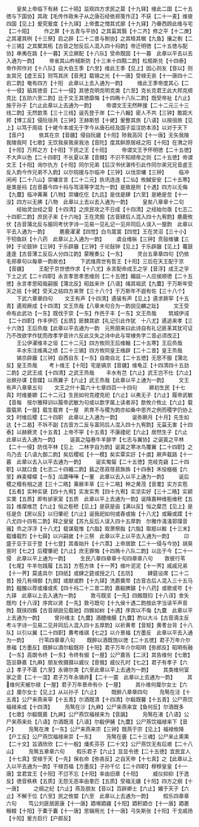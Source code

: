 <!-- { "loadSidebar": true } -->
　　皇矣上帝临下有赫【二十陌】监观四方求民之莫【十九铎】维此二国【二十五徳与下国协】其政【毛传作政朱子从之唐石经依郑笺作正】不获【二十一麦】维彼四国【见上】爰究爰度【十九铎】上帝耆之憎其式廓【十九铎】乃眷西顾此维与宅【二十陌】
　　作之屏【十五青与平协】之其菑其翳【十二齐】修之平【十二庚】之其灌其栵【十三祭】启之辟【二十二昔与剔协】之其柽其椐【九鱼】攘之剔【二十三锡】之其檿其柘【古音之恕反后人混入四十祃韵】帝迁明徳【二十五徳与配协】串夷在路【十一暮】天立厥配【十八队】受命既固【十一暮　此章以平去以去入通为一韵】
　　帝省其山柞棫斯防【十三末十四黠二韵】松栢斯兑【十四泰】帝作邦作对【十八队】自大伯王季【六至】维此王季【见上】因心则友【音以】则友其兄【虚王反】则笃其庆【音羌】载锡之光【十一唐】受禄无丧【十一唐四十二宕二韵】奄有四方【十阳　此章以上去入通为一韵】
　　维此王季帝度其心【二十一侵】貊其徳音【二十一侵】其徳克明克明克类【六至】克长克君王此大邦克顺克比【五防六至二韵】比于文王其徳靡悔【十四贿十八队二韵】既受帝祉【六止】施于孙子【六止此章以上去通为一韵】
　　帝谓文王无然畔援【二十二元三十三线二韵】无然歆羡【三十三线】诞先登于岸【二十八翰】密人不共【三钟】敢距大邦【博工反】侵阮徂共【三钟】王赫斯怒【十姥】爰整其旅【八语】以按徂旅【见上】以笃于周祜【十姥今本或无于字今从唐石经及国子监注防本添】以对于天下【音户】
　　依其在京【音疆】侵自阮疆【十阳】陟我高冈【十一唐】无矢我陵我陵我阿【七歌】无饮我泉我泉我池【音陀】度其鲜原居岐之阳【十阳】在渭之将【十阳】万邦之方【十阳】下民之王【十阳】
　　帝谓文王予怀明徳【二十五徳】不大声以色【二十四职】不长夏以革【音棘】不识不知顺帝之则【二十五徳】帝谓文王【十阳】询尔仇方【十阳】同尔兄弟【后汉书伏湛传引此作同尔弟兄兄音虗王反入韵今作兄弟不入韵】以尔钩援与尔临冲【三钟】以伐崇墉【三钟】
　　临冲闲闲【二十八山】崇墉言言【二十二元】执讯连连【二仙】攸馘安安【二十五寒】是类是祃【古音暮今四十祃与驾溠等字混为一韵】是致是附【十遇】四方以无侮【九麌】临冲茀茀【八物】崇墉仡仡【九迄】是伐是肆【六至】是絶是忽【十一没】四方以无拂【八物　此章以上去以去入通为一韵】
　　皇矣八章章十二句
　　经始灵台经之营【十四清】之庶民攻之不日成【十四清】之经始勿亟【七志二十四职二韵】庶民子来【十六咍】王在灵囿【古音肄后人混入四十九宥韵】麀鹿攸伏【古音蒲北反与服同考伏字诗一见易一见礼记一见并同后人误入一屋韵　此章以平去入通为一韵】
　　麀鹿濯濯【四觉】白鸟翯翯【四觉】王在灵沼【三十小】于牣鱼跃【十八药　此章以上入通为一韵】
　　虡业维枞【三钟】贲鼔维镛【三钟】于论鼓钟【三钟】于乐辟廱【三钟】于论鼔钟【见上】于乐辟廱【见上】鼍鼓逢逢【古音薄工反后人分四江韵】蒙瞍奏公【一东】
　　灵台五章章四句【仍依毛郑章句以每章一韵故也】
　　下武维周世有哲王【十阳】三后在天王配于京【音疆】
　　王配于京世徳作求【十八尤】永言配命成王之孚【音浮】成王之孚下土之式【二十四职】永言孝思孝思维则【二十五徳】媚兹一人应侯顺徳【二十五徳】永言孝思昭哉嗣服【蒲北反】昭兹来许【八语】绳其祖武【九麌】于万斯年受天之祜【十姥】受天之祜四方来贺【三十八个】于万斯年不遐有佐【三十八个】
　　下武六章章四句
　　文王有声【十四清】遹骏有声【见上】遹求厥寜【十五青】遹观厥成【十四清】文王烝哉【八章未句合为一韵説见麟之趾】
　　文王受命有此武功【一东】既伐于崇【一东】作邑于丰【一东】文王烝哉
　　筑城伊淢【二十四职】作丰伊匹【五质】匪棘其欲【礼记引此作犹　十八尤】遹追来孝【三十六效】王后烝哉【此章以平去通为一韵　元熊朋来曰此诗自有礼记匪革其犹可证乃不改欲字作犹而改孝字音许六反此又失之诗中此与常棣务字二音必须改正】
　　王公伊濯维丰之垣【二十二元】四方攸同王后维翰【二十五寒】王后烝哉
　　丰水东注维禹之绩【二十三锡】四方攸同皇王维辟【二十二昔】皇王烝哉
　　镐京辟廱【三钟】自西自东【一东】自南自北【二十五徳】无思不服【蒲北反】皇王烝哉
　　考卜维王【十阳】宅是镐京【音疆】维龟正【十四清四十五劲二韵】之武王成【十四清】之武王烝哉
　　丰水有芑【六止】武王岂不仕【六止】诒厥孙谋【音媒】以燕翼子【六止】武王烝哉【此章以平上通为一韵】
　　文王有声八章章五句
　　文王之什十篇六十七章四百一十四句
　　厥初生民【十七真】时维姜嫄【二十二元】生民如何克禋克祀【六止】以弗无子【六止】履帝武敏【音每　按尔雅释训以履帝武敏为句或以歆字属上读者非】歆攸介攸止【六止】载震载夙【一屋】载生载育【一屋　夙育不与稷为韵亦如桑中思齐之例而稷字仍协上文】时维后稷【二十四职　此章以上入通为一韵】
　　诞弥厥月【十月】先生如达【十二曷】不坼不副【古音方二反与富同后人混入四十九宥韵】无菑无害【十四泰】以赫厥灵【十五青】上帝不寜【十五青】不康禋祀【六止】居然生子【六止　此章以去入通为一韵】
　　诞寘之隘巷牛羊腓字【七志与翼协】之诞寘之平林【二十一侵】防伐平林【见上　二林字自为韵】诞寘之寒冰鸟覆翼【二十四职】之鸟乃去【八语九御二韵】矣后稷呱【十一模】矣实覃实訏【十虞】厥声载路【十一暮　此章以去入以平去通为一韵】
　　诞实匍匐【二十五徳】克岐克嶷【二十四职】以就口食【七志二十四軄二韵】蓺之荏菽荏菽旆旆【十四泰】禾役穟穟【六至】麻麦幪幪【一东】瓜瓞唪唪【一董　此章以去入以平上通为一韵】
　　诞后稷之穑有相之道【三十二晧】茀厥丰草【三十二晧】种之黄茂【音耄】实方实苞【五肴】实种实褎【四十九宥】实发实秀【四十九宥】实坚实好【三十二晧】实颖实栗【五质】即有邰家室【五质　此章以平上去通为一韵】诞降嘉种维秬维秠【五旨】维穈维芑【六止】恒之秬秠【见上】是获是亩【满以反】恒之穈芑【见上】是任是负【房以反】以归肇祀【六止】诞我祀如何或舂或揄【十八尤】或簸或蹂【十八尤四十四有二韵】释之叟叟【苏九反后人误入四十五厚韵　尔雅作溞溞郭璞音骚】烝之浮浮【十八尤】载谋载惟【六脂】取萧祭脂【六脂】取羝以軷【十三末】载燔载烈【十七薛】以兴嗣嵗【十三祭　此章以平上以平去入通为一韵】
　　卬盛于豆于豆于登【十七登】其香始升【十六蒸】上帝居歆【二十一侵与今协】胡臭亶时【七之】后稷肇祀【六止】庶无罪悔【十四贿十八队二韵】以迄于今【二十一侵　此章以平上通为一韵】
　　生民八章四章章十句四章章八句
　　敦彼行苇【七尾】牛羊勿践履【五旨】方苞方体【十一荠】维叶泥泥【十一荠】戚戚兄弟【十一荠】莫逺具尔【四纸】或肆之筵或授之几【五防】
　　肆筵设席【二十二昔】授几有缉御【九御】或献或酢【十九铎】洗爵奠斝【古音古后人混入三十五马韵】醓醢以荐或燔或炙【四十祃二十二昔二韵】嘉殽脾臄【十八药】或歌或咢【十九铎　此章以上去入通为一韵】
　　敦弓既坚【一先】四鍭既钧【十八谆】舍矢既均【十八谆】序宾以贤【一先】敦弓既句【十九侯十遇二韵按此字当读平声音拘】既挟四鍭【古音胡説见载驰】四鍭如树【十遇】序宾以不侮【九麌　此章以平上去通为一韵】
　　曾孙维主【九麌】酒醴维醹【九麌】酌以大斗【古音滴主反考斗字诗一见易二见并同后人混入四十五厚韵】以祈黄耉【音矩】黄耉台背【十八队】以引以翼【二十四职】夀考维祺【七之】以介景福【方墨反　此章以平去入通为一韵】
　　行苇四章章八句
　　既醉以酒既饱以徳【二十五徳】君子万年介尔景福【方墨反】既醉以酒尔殽既将【十阳】君子万年介尔昭明【弥郎反】昭明有融【一东】高朗令终【一东】令终有俶【一屋】公尸嘉告【二沃】其告维何【七歌】笾豆静嘉【九麻】朋友攸摄摄以威仪【音俄】威仪孔时【七之】君子有孝子【六止】孝子不匮【六至】永锡尔类【六至此章以平上去通为一韵】
　　其类维何室家之壸【二十一混】君子万年永锡祚【二十一震　此章以上去通为一韵】
　　其维何天被尔禄【一屋】君子万年景命有仆【一屋】
　　其仆维何厘尔女士【六止】厘尔女士【见上】从以孙子【六止】
　　既醉八章章四句
　　凫鹥在泾【十五青】公尸来燕来寜【十五青】尔酒既清【十四清】尔殽既馨【十五青】公尸燕饮福禄来成【十四清】
　　凫鹥在沙【九麻】公尸来燕来宜【鱼何反】尔酒既多【七歌】尔殽既嘉【九麻】公尸燕饮福禄来为【音譌】
　　凫鹥在渚【八语】公尸来燕来处【八语】尔酒既湑【八语】尔殽伊脯【九麌】公尸燕饮福禄来下【音户】
　　凫鹥在潨【一东】公尸来燕来宗【三钟】既燕于宗【见上】福禄攸降【户工反】公尸燕饮福禄来崇【一东】
　　凫鹥在亹【二十三魂】公尸来止熏熏【二十文】旨酒欣欣【二十一殷】燔炙芬芬【二十文】公尸燕饮无有后艰【二十八山】
　　凫鹥五章章六句
　　假乐君子【六止】显显令徳【二十五徳】宜民宜人【十七真】受禄于天【一先】保右命【弥吝反】之自天申【十七真】之【此章以上入以平去通为一韵】干禄百福【方墨反】子孙千亿【二十四职】穆穆皇皇【十一唐】宜君宜王【十阳】不愆不忘【十阳】率由旧章【十阳】
　　威仪抑抑【于逸反】徳音秩秩【五质】无怨无恶率由羣匹【五质】受福无疆【十阳】四方之纲【十一唐】
　　之纲之纪【六止】燕及朋友【音以】百辟卿士【六止】媚于天子【六止】不解于位【六至】民之攸塈【六至　此章以上去通为一韵】
　　假乐四章章六句
　　笃公刘匪居匪康【十一唐】廼埸廼疆【十阳】廼积廼仓【十一唐】廼裹糇粮【十阳】于橐于囊【十一唐】思辑用光【十一唐】弓矢斯张【十阳】干戈戚扬【十阳】爰方启行【户郎反】
